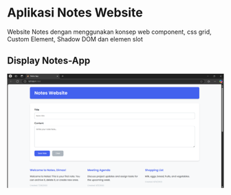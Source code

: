 # Aplikasi Notes Website
Website Notes dengan menggunakan konsep web component, css grid, Custom Element, Shadow DOM dan elemen slot

## Display Notes-App
![Image](src/Public/screen-capture/sc-main.png)